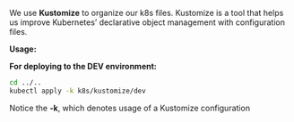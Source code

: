 We use **Kustomize** to organize our k8s files.
Kustomize is a tool that helps us improve Kubernetes’ declarative object management with configuration files.

**Usage:**

**For deploying to the DEV environment:**
```sh
cd ../..
kubectl apply -k k8s/kustomize/dev
```

Notice the **-k**, which denotes usage of a Kustomize configuration
